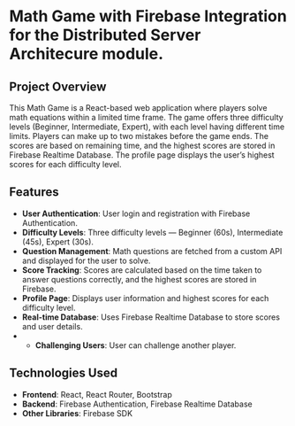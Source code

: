 # Math Game with Firebase Integration for the Distributed Server Architecure module.

## Project Overview

This Math Game is a React-based web application where players solve math equations within a limited time frame. The game offers three difficulty levels (Beginner, Intermediate, Expert), with each level having different time limits. Players can make up to two mistakes before the game ends. The scores are based on remaining time, and the highest scores are stored in Firebase Realtime Database. The profile page displays the user’s highest scores for each difficulty level.

## Features

- **User Authentication**: User login and registration with Firebase Authentication.
- **Difficulty Levels**: Three difficulty levels — Beginner (60s), Intermediate (45s), Expert (30s).
- **Question Management**: Math questions are fetched from a custom API and displayed for the user to solve.
- **Score Tracking**: Scores are calculated based on the time taken to answer questions correctly, and the highest scores are stored in Firebase.
- **Profile Page**: Displays user information and highest scores for each difficulty level.
- **Real-time Database**: Uses Firebase Realtime Database to store scores and user details.
- - **Challenging Users**: User can challenge another player.


## Technologies Used

- **Frontend**: React, React Router, Bootstrap
- **Backend**: Firebase Authentication, Firebase Realtime Database
- **Other Libraries**: Firebase SDK
